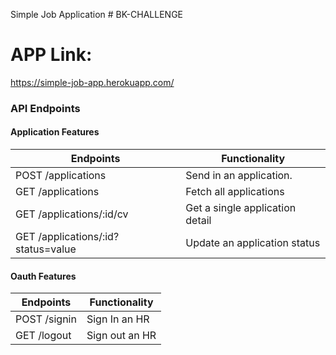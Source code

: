 Simple Job Application # BK-CHALLENGE

# APP Link: 
https://simple-job-app.herokuapp.com/

### API Endpoints

#### Application Features
| Endpoints                     |         Functionality
| ----------------------        |------------------------                         | 
| POST    /applications         | Send in an application.                         | 
| GET    /applications          | Fetch all applications                          |
| GET   /applications/:id/cv    | Get a single application detail                 |
| GET   /applications/:id?status=value| Update an application status              |

#### Oauth Features
| Endpoints                     |         Functionality
| ----------------------        |------------------------       
| POST   /signin                | Sign In an HR                                   |
| GET   /logout                 | Sign out an HR                                  |
